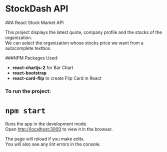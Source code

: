 # StockDash API

##A React Stock Market API

This project displays the latest quote, company profile and the stocks of the organization.<br/>
We can select the organization whose stocks price we want from a autocomplete textbox.

###NPM Packages Used:
- **react-chartjs-2** for Bar Chart
- **react-bootstrap**
- **react-card-flip** to create Flip Card in React



### To run the project:
# `npm start`

Runs the app in the development mode.<br />
Open [http://localhost:3000](http://localhost:3000) to view it in the browser.

The page will reload if you make edits.<br />
You will also see any lint errors in the console.





